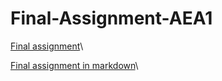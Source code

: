 # Final-Assignment-AEA1

[Final assignment](https://xavipg28.github.io/Final-Assignment-AEA1/ANR+386264+-+Final+Assignement+-+Applied+Economics+1.html)\


[Final assignment in markdown](https://github.com/xavipg28/Final-Assignment-AEA1/blob/gh-pages/ANR%20386264%20-%20Final%20Assignement%20-%20Applied%20Economics%201.ipynb)\
